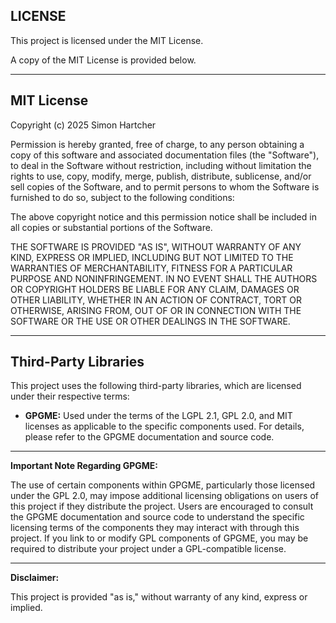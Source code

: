 ## LICENSE

This project is licensed under the MIT License.

A copy of the MIT License is provided below.

---

## MIT License

Copyright (c) 2025 Simon Hartcher

Permission is hereby granted, free of charge, to any person obtaining a copy of this software and associated documentation files (the "Software"), to deal in the Software without restriction, including without limitation the rights to use, copy, modify, merge, publish, distribute, sublicense, and/or sell copies of the Software, and to permit persons to whom the Software is furnished to do so, subject to the following conditions:

The above copyright notice and this permission notice shall be included in all copies or substantial portions of the Software.

THE SOFTWARE IS PROVIDED "AS IS", WITHOUT WARRANTY OF ANY KIND, EXPRESS OR IMPLIED, INCLUDING BUT NOT LIMITED TO THE WARRANTIES OF MERCHANTABILITY, FITNESS FOR A PARTICULAR PURPOSE AND NONINFRINGEMENT. IN NO EVENT SHALL THE AUTHORS OR COPYRIGHT HOLDERS BE LIABLE FOR ANY CLAIM, DAMAGES OR OTHER LIABILITY, WHETHER IN AN ACTION OF CONTRACT, TORT OR OTHERWISE, ARISING FROM, OUT OF OR IN CONNECTION WITH THE SOFTWARE OR THE USE OR OTHER DEALINGS IN THE SOFTWARE.

---

## Third-Party Libraries

This project uses the following third-party libraries, which are licensed under their respective terms:

*   **GPGME:** Used under the terms of the LGPL 2.1, GPL 2.0, and MIT licenses as applicable to the specific components used. For details, please refer to the GPGME documentation and source code.

---

**Important Note Regarding GPGME:**

The use of certain components within GPGME, particularly those licensed under the GPL 2.0, may impose additional licensing obligations on users of this project if they distribute the project. Users are encouraged to consult the GPGME documentation and source code to understand the specific licensing terms of the components they may interact with through this project. If you link to or modify GPL components of GPGME, you may be required to distribute your project under a GPL-compatible license.

---

**Disclaimer:**

This project is provided "as is," without warranty of any kind, express or implied.
